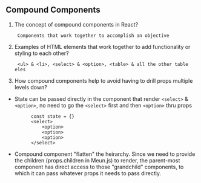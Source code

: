 ## Compound Components

1. The concept of compound components in React?

        Components that work together to accomplish an objective


2. Examples of HTML elements that work together to add functionality or styling to each other?

        <ul> & <li>, <select> & <option>, <table> & all the other table eles

3. How compound components help to avoid having to drill props multiple levels down?

- State can be passed directly in the component that render `<select>` & `<option>`, no need to go the `<select>` first and then `<option>` thru props
            
            const state = {}
            <select>
                <option>
                <option>
                <option>
            </select>

- Compound component "flatten" the heirarchy. Since we need to provide the children (props.children in Meun.js) to render, the parent-most component has direct access to those "grandchild" components, to which it can pass whatever props it needs to pass directly.